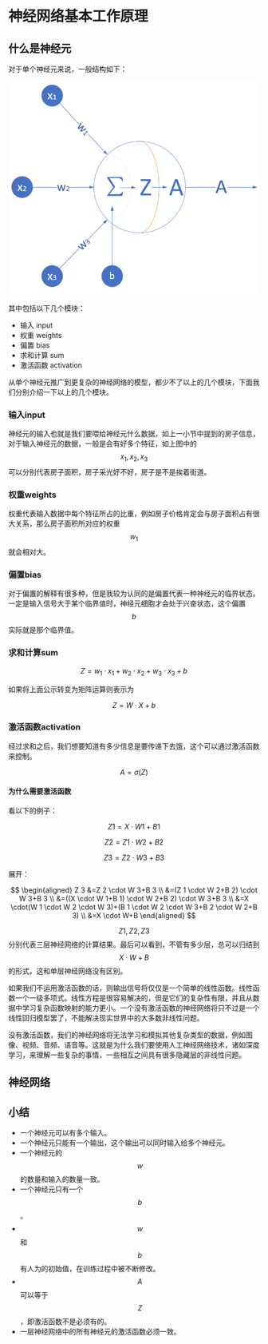 # 神经网络基本工作原理

## 什么是神经元

对于单个神经元来说，一般结构如下：

![](../.gitbook/assets/image%20%283%29.png)

其中包括以下几个模块：

* 输入 input
* 权重 weights
* 偏置 bias
* 求和计算 sum
* 激活函数 activation

从单个神经元推广到更复杂的神经网络的模型，都少不了以上的几个模块，下面我们分别介绍一下以上的几个模块。

### 输入input

神经元的输入也就是我们要喂给神经元什么数据，如上一小节中提到的房子信息，对于输入神经元的数据，一般是会有好多个特征，如上图中的$$x_1,x_2,x_3$$可以分别代表房子面积，房子采光好不好，房子是不是挨着街道。

### 权重weights

权重代表输入数据中每个特征所占的比重，例如房子价格肯定会与房子面积占有很大关系，那么房子面积所对应的权重$$w_1$$就会相对大。

### 偏置bias

对于偏置的解释有很多种，但是我较为认同的是偏置代表一种神经元的临界状态。一定是输入信号大于某个临界值时，神经元细胞才会处于兴奋状态，这个偏置$$b$$实际就是那个临界值。

### 求和计算sum

$$
Z=w_1 · x_1+w_2⋅x_2+w_3⋅x_3+b
$$

如果将上面公示转变为矩阵运算则表示为

$$
Z = W · X + b
$$

### **激活函数activation**

经过求和之后，我们想要知道有多少信息是要传递下去饿，这个可以通过激活函数来控制。

$$
A=σ(Z)
$$

#### 为什么需要激活函数

看以下的例子：

$$
Z1=X⋅W1+B1
$$

$$
Z2=Z1⋅W2+B2
$$

$$
Z3=Z2⋅W3+B3
$$

展开：

$$
\begin{aligned}
Z 3 &=Z 2 \cdot W 3+B 3 \\
&=(Z 1 \cdot W 2+B 2) \cdot W 3+B 3 \\
&=((X \cdot W 1+B 1) \cdot W 2+B 2) \cdot W 3+B 3 \\
&=X \cdot(W 1 \cdot W 2 \cdot W 3)+(B 1 \cdot W 2 \cdot W 3+B 2 \cdot W 2+B 3) \\
&=X \cdot W+B
\end{aligned}
$$

$$Z1,Z2,Z3$$分别代表三层神经网络的计算结果。最后可以看到，不管有多少层，总可以归结到$$X·W+B$$的形式，这和单层神经网络没有区别。

如果我们不运用激活函数的话，则输出信号将仅仅是一个简单的线性函数。线性函数一个一级多项式。线性方程是很容易解决的，但是它们的复杂性有限，并且从数据中学习复杂函数映射的能力更小。一个没有激活函数的神经网络将只不过是一个线性回归模型罢了，不能解决现实世界中的大多数非线性问题。

没有激活函数，我们的神经网络将无法学习和模拟其他复杂类型的数据，例如图像、视频、音频、语音等。这就是为什么我们要使用人工神经网络技术，诸如深度学习，来理解一些复杂的事情，一些相互之间具有很多隐藏层的非线性问题。

## 神经网络



## 小结

* 一个神经元可以有多个输入。
* 一个神经元只能有一个输出，这个输出可以同时输入给多个神经元。
* 一个神经元的$$w$$的数量和输入的数量一致。
* 一个神经元只有一个$$b$$。
* $$w$$和$$b$$有人为的初始值，在训练过程中被不断修改。
* $$A$$可以等于$$Z$$，即激活函数不是必须有的。
* 一层神经网络中的所有神经元的激活函数必须一致。




